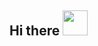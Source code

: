 ## Hi there <img src="https://media.giphy.com/media/l1IB22SuYeEMMPTguL/giphy.gif?cid=ecf05e477xs6wtsukw8rn83tc33dei177of7lxidnnmrci5h&ep=v1_gifs_search&rid=giphy.gif&ct=g" width="40" height="40" />


<!--
**melissa-almeida/melissa-almeida** is a ✨ _special_ ✨ repository because its `README.md` (this file) appears on your GitHub profile.

Here are some ideas to get you started:

- 🔭 I’m currently working on ...
- 🌱 I’m currently learning ...
- 👯 I’m looking to collaborate on ...
- 🤔 I’m looking for help with ...
- 💬 Ask me about ...
- 📫 How to reach me: ...
- 😄 Pronouns: ...
- ⚡ Fun fact: ...
-->
